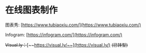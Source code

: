 # 在线图表制作

图表秀: [https://www.tubiaoxiu.com/](https://www.tubiaoxiu.com/)

Infogram: [https://infogram.com/](https://infogram.com/)

~~Visual.ly：~~[~~https://visual.ly/~~](https://visual.ly/) ~~\(已转型\)~~

